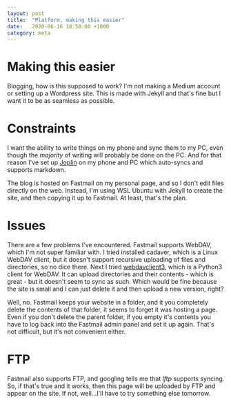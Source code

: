```yaml
---
layout: post
title:  "Platform, making this easier"
date:   2020-06-16 18:58:00 +1000
category: meta
---
```


# Making this easier
Blogging, how is this supposed to work? I'm not making a Medium account or setting up a Wordpress site. This is made with Jekyll and that's fine but I want it to be as seamless as possible. 

# Constraints
I want the ability to write things on my phone and sync them to my PC, even though the *majority* of writing will probably be done on the PC. And for that reason I've set up [Joplin](https://joplinapp.org/) on my phone and PC which auto-syncs and supports markdown. 


The blog is hosted on Fastmail on my personal page, and so I don't edit files directly on the web. Instead, I'm using WSL Ubuntu with Jekyll to create the site, and then copying it up to Fastmail. At least, that's the plan. 

# Issues
There are a few problems I've encountered. Fastmail supports WebDAV, which I'm not super familiar with. I tried installed cadaver, which is a Linux WebDAV client, but it doesn't support recursive uploading of files and directories, so no dice there. Next I tried [webdavclient3](https://pypi.org/project/webdavclient3/), which is a Python3 client for WebDAV. It can upload directories and their contents - which is great - but it doesn't seem to sync as such. Which would be fine because the site is small and I can just delete it and then upload a new version, right?

Well, no. Fastmail keeps your website in a folder, and it you completely delete the contents of that folder, it seems to forget it was hosting a page. Even if you don't delete the parent folder, if you empty it's contents you have to log back into the Fastmail admin panel and set it up again. That's not difficult, but it's not convenient either.


# FTP
Fastmail also supports FTP, and googling tells me that *lftp* supports syncing. So, if that's true and it works, then this page will be uploaded by FTP and appear on the site. If not, well...I'll have to try something else tomorrow.


